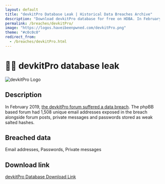 ```yaml
---
layout: default
title: "devkitPro Database Leak | Historical Data Breaches Archive"
description: "Download devkitPro database for free on HDBA. In February 2019, the devkitPro forum suffered a data breach. The phpBB based forum had 1,508 unique email addresses exposed in the breach alongside forum posts, private messages and passwords stored as weak salted hashes."
permalink: /breaches/devkitPro/
image: "https://logos.haveibeenpwned.com/devkitPro.png"
theme: "#c0c0c0"
redirect_from:
  - /breaches/devkitPro.html
---
```


# 🧑‍💻 devkitPro database leak

![devkitPro Logo](https://logos.haveibeenpwned.com/devkitPro.png)

## Description

In February 2019, <a href="https://redirect.trace.rip/?url=http://www.welivesecurity.com/2014/06/16/dominos-pizza-hacked/" target="_blank" rel="noopener">the devkitPro forum suffered a data breach</a>. The phpBB based forum had 1,508 unique email addresses exposed in the breach alongside forum posts, private messages and passwords stored as weak salted hashes.

## Breached data

Email addresses, Passwords, Private messages

## Download link

<a href="https://vault.trace.rip/public/share/GYAAvHEzIVcyEsmFgzJCQA" target="_blank" rel="noopener">devkitPro Database Download Link</a>
